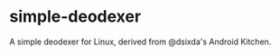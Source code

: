simple-deodexer
===============

A simple deodexer for Linux, derived from @dsixda's Android Kitchen.
